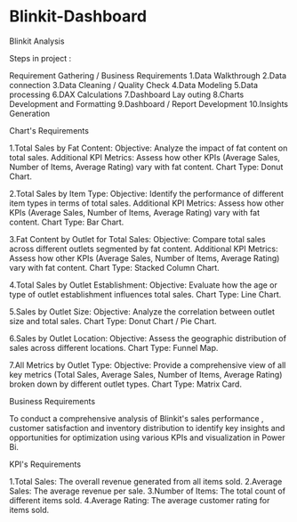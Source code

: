 # Blinkit-Dashboard
Blinkit Analysis

Steps in project :

Requirement Gathering / Business Requirements
1.Data Walkthrough
2.Data connection
3.Data Cleaning / Quality Check
4.Data Modeling
5.Data processing
6.DAX Calculations
7.Dashboard Lay outing
8.Charts Development and Formatting
9.Dashboard / Report Development
10.Insights Generation

Chart's Requirements

1.Total Sales by Fat Content: Objective: Analyze the impact of fat content on total sales. Additional KPI Metrics: Assess how other KPIs (Average Sales, Number of Items, Average Rating) vary with fat content. Chart Type: Donut Chart.

2.Total Sales by Item Type: Objective: Identify the performance of different item types in terms of total sales. Additional KPI Metrics: Assess how other KPIs (Average Sales, Number of Items, Average Rating) vary with fat content. Chart Type: Bar Chart.

3.Fat Content by Outlet for Total Sales: Objective: Compare total sales across different outlets segmented by fat content. Additional KPI Metrics: Assess how other KPIs (Average Sales, Number of Items, Average Rating) vary with fat content. Chart Type: Stacked Column Chart.

4.Total Sales by Outlet Establishment: Objective: Evaluate how the age or type of outlet establishment influences total sales. Chart Type: Line Chart.

5.Sales by Outlet Size: Objective: Analyze the correlation between outlet size and total sales. Chart Type: Donut Chart / Pie Chart.

6.Sales by Outlet Location: Objective: Assess the geographic distribution of sales across different locations. Chart Type: Funnel Map.

7.All Metrics by Outlet Type: Objective: Provide a comprehensive view of all key metrics (Total Sales, Average Sales, Number of Items, Average Rating) broken down by different outlet types. Chart Type: Matrix Card.

Business Requirements

To conduct a comprehensive analysis of Blinkit's sales performance , customer satisfaction and inventory distribution to identify key insights and opportunities for optimization using various KPIs and visualization in Power Bi.

KPI's Requirements

1.Total Sales: The overall revenue generated from all items sold.
2.Average Sales: The average revenue per sale.
3.Number of Items: The total count of different items sold.
4.Average Rating: The average customer rating for items sold.



